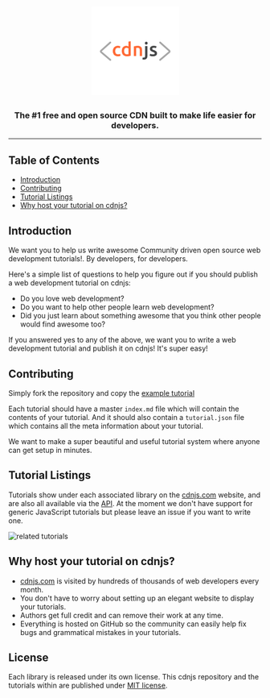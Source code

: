 <h1 align="center">
    <a href="https://cdnjs.com"><img src="https://raw.githubusercontent.com/cdnjs/brand/master/logo/standard/dark-512.png" width="175px" alt="< cdnjs >"></a>
</h1>

<h3 align="center">The #1 free and open source CDN built to make life easier for developers.</h3>

---

## Table of Contents

* [Introduction](#introduction)
* [Contributing](#contributing)
* [Tutorial Listings](#tutorial-listings)
* [Why host your tutorial on cdnjs?](#why-host-your-tutorial-on-cdnjs)

## Introduction

We want you to help us write awesome Community driven open source web development tutorials!. By developers, for developers.

Here's a simple list of questions to help you figure out if you should publish a web development tutorial on cdnjs:

* Do you love web development?
* Do you want to help other people learn web development?
* Did you just learn about something awesome that you think other people would find awesome too?

If you answered yes to any of the above, we want you to write a web development tutorial and publish it on cdnjs! It's super easy!

## Contributing

Simply fork the repository and copy the [example tutorial](https://github.com/cdnjs/tutorials/tree/master/backbone.js/organizing-backbone-using-modules)

Each tutorial should have a master `index.md` file which will contain the contents of your tutorial. And it should also contain a `tutorial.json` file which contains all the meta information about your tutorial.

We want to make a super beautiful and useful tutorial system where anyone can get setup in minutes.

## Tutorial Listings

Tutorials show under each associated library on the [cdnjs.com](https://cdnjs.com) website, and are also all available via the [API](https://cdnjs.com/api). At the moment we don't have support for generic JavaScript tutorials but please leave an issue if you want to write one.

![related tutorials](http://i.imgur.com/mDOePCw.png)

## Why host your tutorial on cdnjs?

* [cdnjs.com](https://cdnjs.com) is visited by hundreds of thousands of web developers every month.
* You don't have to worry about setting up an elegant website to display your tutorials.
* Authors get full credit and can remove their work at any time.
* Everything is hosted on GitHub so the community can easily help fix bugs and grammatical mistakes in your tutorials.

## License

Each library is released under its own license. This cdnjs repository and the tutorials within are published under [MIT license](LICENSE).
